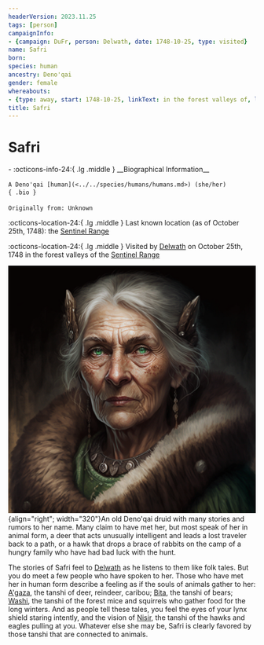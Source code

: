 ```yaml
---
headerVersion: 2023.11.25
tags: [person]
campaignInfo:
- {campaign: DuFr, person: Delwath, date: 1748-10-25, type: visited}
name: Safri
born:
species: human
ancestry: Deno'qai
gender: female
whereabouts:
- {type: away, start: 1748-10-25, linkText: in the forest valleys of, location: Sentinel Range}
title: Safri
---
```

# Safri
<div class="grid cards ext-narrow-margin ext-one-column" markdown>
- :octicons-info-24:{ .lg .middle } __Biographical Information__

    A Deno'qai [human](<../../species/humans/humans.md>) (she/her)  
    { .bio }

    Originally from: Unknown
</div>

:octicons-location-24:{ .lg .middle } Last known location (as of October 25th, 1748): the [Sentinel Range](<../../gazetteer/sentinel-range/sentinel-range.md>)



:octicons-location-24:{ .lg .middle } Visited by [Delwath](<../pcs/dunmar-fellowship/delwath.md>) on October 25th, 1748 in the forest valleys of the [Sentinel Range](<../../gazetteer/sentinel-range/sentinel-range.md>)  


![Safri](../../assets/safri.png){align="right"; width="320"}An old Deno'qai druid with many stories and rumors to her name. Many claim to have met her, but most speak of her in animal form, a deer that acts unusually intelligent and leads a lost traveler back to a path, or a hawk that drops a brace of rabbits on the camp of a hungry family who have had bad luck with the hunt.


The stories of Safri feel to [Delwath](<../pcs/dunmar-fellowship/delwath.md>) as he listens to them like folk tales. But you do meet a few people who have spoken to her. Those who have met her in human form describe a feeling as if the souls of animals gather to her: [A'gaza](<../../cosmology/gods/tanshi/a-gaza.md>), the tanshi of deer, reindeer, caribou; [Bita](<../../cosmology/gods/tanshi/bita.md>), the tanshi of bears; [Washi](<../../cosmology/gods/tanshi/washi.md>), the tanshi of the forest mice and squirrels who gather food for the long winters. And as people tell these tales, you feel the eyes of your lynx shield staring intently, and the vision of [Nisir](<../../cosmology/gods/tanshi/nisir.md>), the tanshi of the hawks and eagles pulling at you. Whatever else she may be, Safri is clearly favored by those tanshi that are connected to animals.
